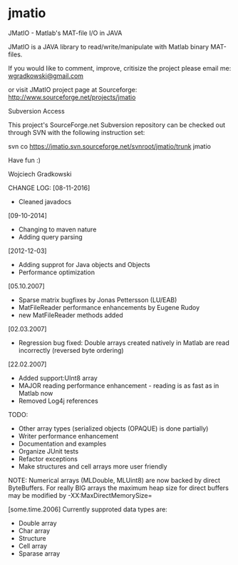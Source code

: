 jmatio
======

JMatIO - Matlab's MAT-file I/O in JAVA



JMatIO is a JAVA library to read/write/manipulate with Matlab binary
MAT-files.

If you would like to comment, improve, critisize the project please 
email me: wgradkowski@gmail.com 

or visit JMatIO project page at Sourceforge:
http://www.sourceforge.net/projects/jmatio

Subversion Access

This project's SourceForge.net Subversion repository can be checked out through 
SVN with the following instruction set:

svn co https://jmatio.svn.sourceforge.net/svnroot/jmatio/trunk jmatio 

Have fun :)

Wojciech Gradkowski

CHANGE LOG:
[08-11-2016]
+ Cleaned javadocs

[09-10-2014]
+ Changing to maven nature
+ Adding query parsing

[2012-12-03]
+ Adding supprot for Java objects and Objects
+ Performance optimization

[05.10.2007]
+ Sparse matrix bugfixes by Jonas Pettersson (LU/EAB)
+ MatFileReader performance enhancements by Eugene Rudoy
+ new MatFileReader methods added

[02.03.2007]
+ Regression bug fixed: Double arrays created natively in Matlab are read 
  incorrectly (reversed byte ordering)

[22.02.2007]
+ Added support:UInt8 array 
+ MAJOR reading performance enhancement - reading is as fast as in Matlab now
+ Removed Log4j references

TODO:
- Other array types (serialized objects (OPAQUE) is done partially)
- Writer performance enhancement
- Documentation and examples
- Organize JUnit tests
- Refactor exceptions
- Make structures and cell arrays more user friendly

NOTE:
Numerical arrays (MLDouble, MLUint8) are now backed by direct ByteBuffers. For 
really BIG arrays the maximum heap size for direct buffers may be modified by 
-XX:MaxDirectMemorySize=<size>


[some.time.2006]
Currently supproted data types are:
+ Double array
+ Char array
+ Structure
+ Cell array
+ Sparase array

